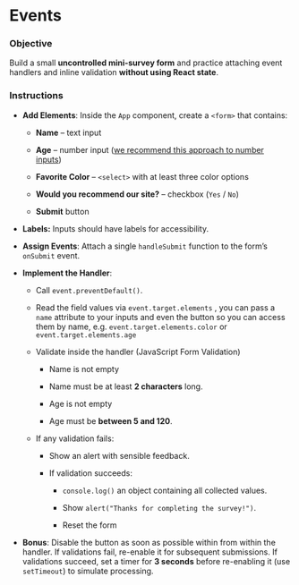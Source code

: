Events
======

### Objective

Build a small **uncontrolled mini-survey form** and practice attaching event handlers and inline validation **without using React state**.

### Instructions

*   **Add Elements**: Inside the `App` component, create a `<form>` that contains:
    
    *   **Name** – text input
        
    *   **Age** – number input ([we recommend this approach to number inputs](https://technology.blog.gov.uk/2020/02/24/why-the-gov-uk-design-system-team-changed-the-input-type-for-numbers/))
        
    *   **Favorite Color** – `<select>` with at least three color options
        
    *   **Would you recommend our site?** – checkbox (`Yes` / `No`)
        
    *   **Submit** button
        
*   **Labels:** Inputs should have labels for accessibility.
*   **Assign Events**: Attach a single `handleSubmit` function to the form’s `onSubmit` event.
    
*   **Implement the Handler**:
    
    *   Call `event.preventDefault()`.
        
    *   Read the field values via `event.target.elements` , you can pass a `name` attribute to your inputs and even the button so you can access them by name, e.g. `event.target.elements.color` or `event.target.elements.age`
        
    *   Validate inside the handler (JavaScript Form Validation)
        
        *   Name is not empty
        *   Name must be at least **2 characters** long.
            
        *   Age is not empty
        *   Age must be **between 5 and 120**.
            
    *   If any validation fails:
        
        *   Show an alert with sensible feedback.
            
        *   If validation succeeds:
            
            *   `console.log()` an object containing all collected values.
                
            *   Show `alert("Thanks for completing the survey!")`.
                
            *   Reset the form
                
*   **Bonus**: Disable the button as soon as possible within from within the handler. If validations fail, re-enable it for subsequent submissions. If validations succeed, set a timer for **3 seconds** before re-enabling it (use `setTimeout`) to simulate processing.